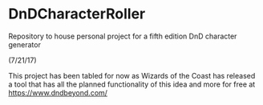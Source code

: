 # DnDCharacterRoller
Repository to house personal project for a fifth edition DnD character generator 

(7/21/17) 

This project has been tabled for now as Wizards of the Coast has released a tool that has all the planned functionality of this idea and more for free at https://www.dndbeyond.com/

